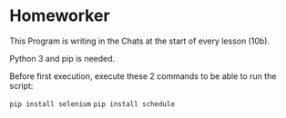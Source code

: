 # Homeworker

This Program is writing in the Chats at the start of every lesson (10b).




Python 3 and pip is needed.

Before first execution, execute these 2 commands to be able to run the script:

`pip install selenium`
`pip install schedule`
